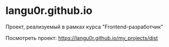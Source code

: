 # langu0r.github.io
Проект, реализуемый в рамках курса "Frontend-разработчик"

Посмотреть проект:
https://langu0r.github.io/my_projects/dist
